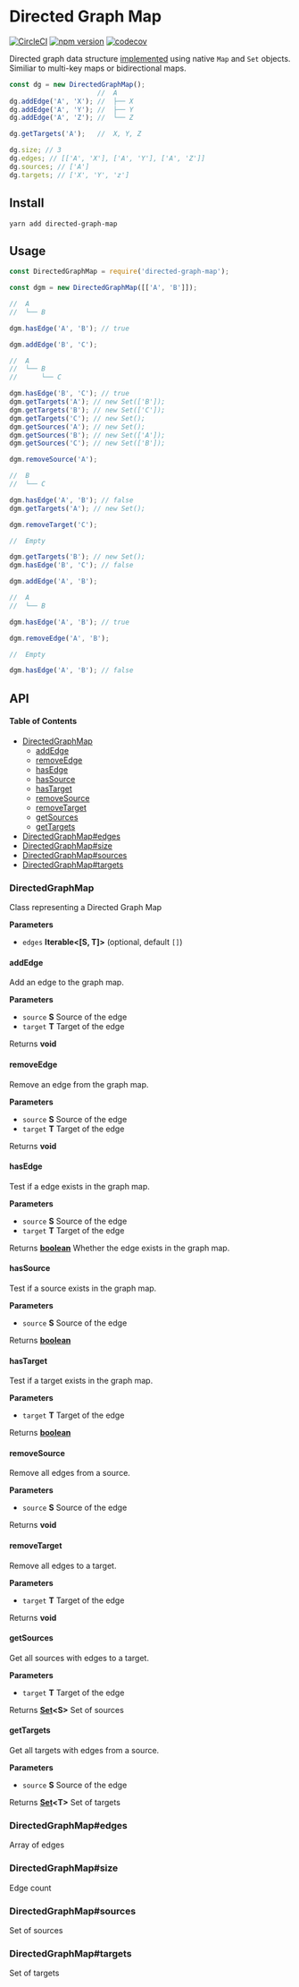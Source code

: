 # Directed Graph Map

[![CircleCI](https://circleci.com/gh/wehriam/directed-graph-map.svg?style=svg)](https://circleci.com/gh/wehriam/directed-graph-map) [![npm version](https://badge.fury.io/js/directed-graph-map.svg)](http://badge.fury.io/js/directed-graph-map) [![codecov](https://codecov.io/gh/wehriam/directed-graph-map/branch/master/graph/badge.svg)](https://codecov.io/gh/wehriam/directed-graph-map)

Directed graph data structure [implemented](https://github.com/wehriam/directed-graph-map/blob/master/src/index.js) using native `Map` and `Set` objects. Similiar to multi-key maps or bidirectional maps.

```js
const dg = new DirectedGraphMap();
                      //  A
dg.addEdge('A', 'X'); //  ├── X
dg.addEdge('A', 'Y'); //  ├── Y
dg.addEdge('A', 'Z'); //  └── Z

dg.getTargets('A');   //  X, Y, Z

dg.size; // 3
dg.edges; // [['A', 'X'], ['A', 'Y'], ['A', 'Z']]
dg.sources; // ['A']
dg.targets; // ['X', 'Y', 'z']
```

## Install

`yarn add directed-graph-map`

## Usage

```js
const DirectedGraphMap = require('directed-graph-map');

const dgm = new DirectedGraphMap([['A', 'B']]);

//  A
//  └── B

dgm.hasEdge('A', 'B'); // true

dgm.addEdge('B', 'C');

//  A
//  └── B
//      └── C

dgm.hasEdge('B', 'C'); // true
dgm.getTargets('A'); // new Set(['B']);
dgm.getTargets('B'); // new Set(['C']);
dgm.getTargets('C'); // new Set();
dgm.getSources('A'); // new Set();
dgm.getSources('B'); // new Set(['A']);
dgm.getSources('C'); // new Set(['B']);

dgm.removeSource('A');

//  B
//  └── C

dgm.hasEdge('A', 'B'); // false
dgm.getTargets('A'); // new Set();

dgm.removeTarget('C');

//  Empty

dgm.getTargets('B'); // new Set();
dgm.hasEdge('B', 'C'); // false

dgm.addEdge('A', 'B');

//  A
//  └── B

dgm.hasEdge('A', 'B'); // true

dgm.removeEdge('A', 'B');

//  Empty

dgm.hasEdge('A', 'B'); // false
```

## API

<!-- Generated by documentation.js. Update this documentation by updating the source code. -->

#### Table of Contents

-   [DirectedGraphMap](#directedgraphmap)
    -   [addEdge](#addedge)
    -   [removeEdge](#removeedge)
    -   [hasEdge](#hasedge)
    -   [hasSource](#hassource)
    -   [hasTarget](#hastarget)
    -   [removeSource](#removesource)
    -   [removeTarget](#removetarget)
    -   [getSources](#getsources)
    -   [getTargets](#gettargets)
-   [DirectedGraphMap#edges](#directedgraphmapedges)
-   [DirectedGraphMap#size](#directedgraphmapsize)
-   [DirectedGraphMap#sources](#directedgraphmapsources)
-   [DirectedGraphMap#targets](#directedgraphmaptargets)

### DirectedGraphMap

Class representing a Directed Graph Map

**Parameters**

-   `edges` **Iterable&lt;\[S, T]>**  (optional, default `[]`)

#### addEdge

Add an edge to the graph map.

**Parameters**

-   `source` **S** Source of the edge
-   `target` **T** Target of the edge

Returns **void** 

#### removeEdge

Remove an edge from the graph map.

**Parameters**

-   `source` **S** Source of the edge
-   `target` **T** Target of the edge

Returns **void** 

#### hasEdge

Test if a edge exists in the graph map.

**Parameters**

-   `source` **S** Source of the edge
-   `target` **T** Target of the edge

Returns **[boolean](https://developer.mozilla.org/docs/Web/JavaScript/Reference/Global_Objects/Boolean)** Whether the edge exists in the graph map.

#### hasSource

Test if a source exists in the graph map.

**Parameters**

-   `source` **S** Source of the edge

Returns **[boolean](https://developer.mozilla.org/docs/Web/JavaScript/Reference/Global_Objects/Boolean)** 

#### hasTarget

Test if a target exists in the graph map.

**Parameters**

-   `target` **T** Target of the edge

Returns **[boolean](https://developer.mozilla.org/docs/Web/JavaScript/Reference/Global_Objects/Boolean)** 

#### removeSource

Remove all edges from a source.

**Parameters**

-   `source` **S** Source of the edge

Returns **void** 

#### removeTarget

Remove all edges to a target.

**Parameters**

-   `target` **T** Target of the edge

Returns **void** 

#### getSources

Get all sources with edges to a target.

**Parameters**

-   `target` **T** Target of the edge

Returns **[Set](https://developer.mozilla.org/docs/Web/JavaScript/Reference/Global_Objects/Set)&lt;S>** Set of sources

#### getTargets

Get all targets with edges from a source.

**Parameters**

-   `source` **S** Source of the edge

Returns **[Set](https://developer.mozilla.org/docs/Web/JavaScript/Reference/Global_Objects/Set)&lt;T>** Set of targets

### DirectedGraphMap#edges

Array of edges

### DirectedGraphMap#size

Edge count

### DirectedGraphMap#sources

Set of sources

### DirectedGraphMap#targets

Set of targets
